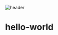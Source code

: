 ![header](https://capsule-render.vercel.app/api?type=egg&color=auto&height=300&section=header&text=My%20First%20Repo!&fontSize=90)


# hello-world 



